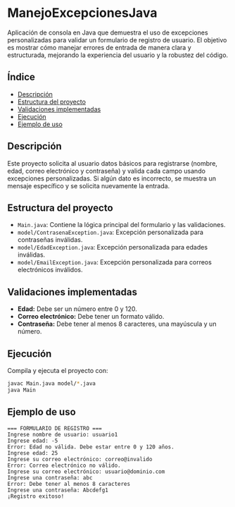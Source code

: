 # ManejoExcepcionesJava

Aplicación de consola en Java que demuestra el uso de excepciones personalizadas para validar un formulario de registro de usuario. El objetivo es mostrar cómo manejar errores de entrada de manera clara y estructurada, mejorando la experiencia del usuario y la robustez del código.

## Índice

- [Descripción](#descripción)
- [Estructura del proyecto](#estructura-del-proyecto)
- [Validaciones implementadas](#validaciones-implementadas)
- [Ejecución](#ejecución)
- [Ejemplo de uso](#ejemplo-de-uso)

## Descripción

Este proyecto solicita al usuario datos básicos para registrarse (nombre, edad, correo electrónico y contraseña) y valida cada campo usando excepciones personalizadas. Si algún dato es incorrecto, se muestra un mensaje específico y se solicita nuevamente la entrada.

## Estructura del proyecto

- `Main.java`: Contiene la lógica principal del formulario y las validaciones.
- `model/ContrasenaException.java`: Excepción personalizada para contraseñas inválidas.
- `model/EdadException.java`: Excepción personalizada para edades inválidas.
- `model/EmailException.java`: Excepción personalizada para correos electrónicos inválidos.

## Validaciones implementadas

- **Edad:** Debe ser un número entre 0 y 120.
- **Correo electrónico:** Debe tener un formato válido.
- **Contraseña:** Debe tener al menos 8 caracteres, una mayúscula y un número.

## Ejecución

Compila y ejecuta el proyecto con:

```sh
javac Main.java model/*.java
java Main
```

## Ejemplo de uso

```
=== FORMULARIO DE REGISTRO ===
Ingrese nombre de usuario: usuario1
Ingrese edad: -5
Error: Edad no válida. Debe estar entre 0 y 120 años.
Ingrese edad: 25
Ingrese su correo electrónico: correo@invalido
Error: Correo electrónico no válido.
Ingrese su correo electrónico: usuario@dominio.com
Ingrese una contraseña: abc
Error: Debe tener al menos 8 caracteres
Ingrese una contraseña: Abcdefg1
¡Registro exitoso!
```
